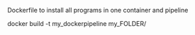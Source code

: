 Dockerfile to install all programs in one container and pipeline 

docker build -t my_dockerpipeline my_FOLDER/
